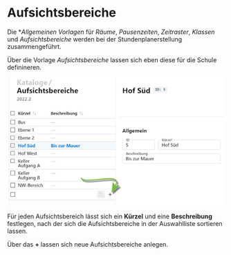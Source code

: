 # Aufsichtsbereiche

Die **Allgemeinen Vorlagen* für *Räume*, *Pausenzeiten*, *Zeitraster*, *Klassen* und *Aufsichtsbereiche* werden bei der Stundenplanerstellung zusammengeführt.

Über die Vorlage *Aufsichtsbereiche* lassen sich eben diese für die Schule definineren.

![Der Katalog mit den Aufsichtsbereichen](./graphics/SVWS_kataloge_aufsichtsbereiche.png "Legen Sie Aufsichtsbereiche an.")

Für jeden Aufsichtsbereich lässt sich ein **Kürzel** und eine **Beschreibung** festlegen, nach der sich die Aufsichtsbereiche in der Auswahlliste sortieren lassen.

Über das **+** lassen sich neue Aufsichtsbereiche anlegen.